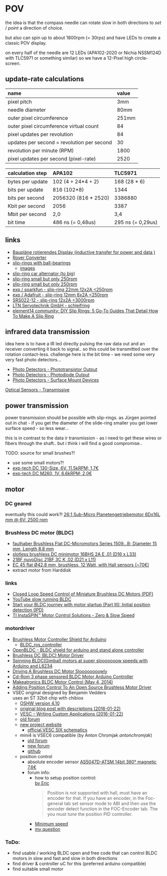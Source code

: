 <!--lint disable list-item-indent-->
<!--lint disable list-item-bullet-indent-->
# POV

the idea is that the compass needle can rotate slow in both directions to *set* / *point* a direction of choice.

but also can spin up to about 1800rpm (= 30rps) and have LEDs to create a classic POV display.

on every half of the needle are 12 LEDs (APA102-2020 or Nichia NSSM124D with TLC5971 or something similar)
so we have a 12-Pixel high circle-screen.

## update-rate calculations

| name                                       | value   |
| :----------------------------------------- | :------ |
| pixel pitch                                | 3mm     |
| needle diameter                            | 80mm    |
| outer pixel circumference                  | 251mm   |
| outer pixel circumference virtual count    | 84      |
| pixel updates per revolution               | 84      |
| updates per second = revolution per second | 30      |
| revolution per minute (RPM)                | 1800    |
| pixel updates per second  (pixel-rate)     | 2520    |

| calculation step   | APA102                | TLC5971           |
| :----------------- | :-------------------- | :---------------- |
| bytes per update   | 102 (4 + 24*4 + 2)    | 168 (28 * 6)      |
| bits per update    | 816 (102*8)           | 1344              |
| bits per second    | 2056320 (816 * 2520)  | 3386880           |
| Kbit per second    | 2056                  | 3387              |
| Mbit per second    | 2,0                   | 3,4               |
| bit time           | 486 ns (= 0,48us)     | 295 ns (= 0,29us) |



## links
- [Baupläne rotierendes Display (inductive transfer for power and data )](https://www.mikrocontroller.net/topic/80808#675198)
- [Royer Converter](https://www.mikrocontroller.net/articles/Royer_Converter)
- [slip-rings with ball-bearings](http://web.archive.org/web/20101005013331/http://maybevideodoes.de/howto/slipring.html)
    - [images](http://web.archive.org/web/20101010045648/http://www.maybevideodoes.de:80/howto/newSlipring/index.html)
- [slip-ring car alternator (to big)](https://www.lima-shop.de/en/product_info.php/info/p297_Slip-ring-univ--d-14-90mm-for-Valeo-Alternator.html)
- [slip-ring small but only 250rpm](http://www.slipring.com/miniature-slip-rings.html)
- [slip-ring small but only 250rpm](http://www.slipring.com/miniature-slip-rings.html)
- [exp / sparkfun - slip-ring 22mm 12x2A <250rpm](https://www.exp-tech.de/motoren/schleifring/8494/slip-ring-12-wire-2a)
- [exp / Adafruit - slip-ring 12mm 6x2A <250rpm](https://www.exp-tech.de/module/sonstige/5583/miniature-slip-ring-12mm-diameter-6-wires-max-240v-at-2a)
- [SRS022-12 - slip-ring 12x2A <3000rpm](http://slipring.com.cn/product_detaile.php?id=116)
- [LTN Servotechnik GmbH - schleifring](https://www.ltn-servotechnik.com/de/produkte/schleifringe/signaluebertragung/)
- [element14 community: DIY Slip Rings: 5 Go-To Guides That Detail How To Make A Slip Ring](https://www.element14.com/community/groups/power-management/blog/2016/09/12/diy-slip-rings-5-go-to-guides-that-detail-how-to-make-a-slip-ring)

## infrared data transmission
idea here is to have a IR led directly pulsing the raw data out and an receiver converting it back to signal..
so this could be transmitted over the rotation contact-less.
challenge here is the bit time - we need some very very fast photo detectors...

- [Photo Detectors - Phototransistor Output](https://www.vishay.com/photo-detectors/phototrans-out/)
- [Photo Detectors - Photodiode Output](https://www.vishay.com/photo-detectors/photodie-out/)
- [Photo Detectors - Surface Mount Devices](https://www.vishay.com/photo-detectors/surface-mount-devices/)

[Optical Sensors - Transmissive](https://www.vishay.com/optical-sensors/transmissive-sensors/)

## power transmission
power transmission should be possible with slip-rings.
as Jürgen pointed out in chat - if you get the diameter of the slide-ring smaller you get lower surface speed -
so less wear...

this is in contrast to the data ir transmission - as i need to get these wires or fibers through the shaft..
but i think i will find a good compromise..

TODO: source for small brushes?!
- use some small motors?!
- [exp-tech DC 130-Size, 6V, 11.5kRPM; 1,7€](https://www.exp-tech.de/motoren/dc-motoren/4858/dc-buerstenmotor-130-size-6v-11.5krpm-800ma-stall?c=1199)
- [exp-tech DC M260, 1V, 6.6kRPM; 2,0€](https://www.exp-tech.de/motoren/dc-motoren/5204/hobby-motor-gear?c=1199)

## motor

### DC geared
eventually this could work?! [26:1 Sub-Micro Planetengetriebemotor 6Dx16L mm @ 6V: 2500 rpm](https://www.exp-tech.de/motoren/dc-getriebemotoren/7078/26-1-sub-micro-planetengetriebemotor-6dx16l-mm?c=1198)


### Brushless DC motor (BLDC)
- [faulhaber Brushless Flat DC-Micromotors Series 1509...B; Diameter 15 mm, Length 8.8 mm](https://www.faulhaber.com/en/products/series/1509b/)
- [slotless brushless DC minimotor 16BHS 2A E .01 (D16 x L33)](http://www.portescap.de/Produkte/b%C3%BCrstenloser-DC-Motor/16bhs-2-wire-Nutenloser-b%C3%BCrstenloser-DC-Minimotor)
- [21BF nuvoDisc 21BF 3C K .02 (D21 x L11)](http://www.portescap.de/Produkte/B%C3%BCrstenlose%20DC-Motoren-DC-Motor/21BFnuvoDisc)
- [EC 45 flat Ø42.8 mm, brushless, 12 Watt, with Hall sensors (~70€)](https://www.maxonmotor.com/maxon/view/product/motor/ecmotor/ecflat/ecflat45/200188)
- extract motor from Harddisk

### links
- [Closed Loop Speed Control of Miniature Brushless DC Motors (PDF)](http://www.joace.org/uploadfile/2014/1008/20141008114946575.pdf)
- [YouTube slow running BLDC](https://www.youtube.com/watch?v=hLeS3XZbM8A&lc=Ugiec3EFy34h4ngCoAEC)
- [Start your BLDC journey with motor startup (Part III): Initial position detection (IPD)](https://e2e.ti.com/blogs_/b/motordrivecontrol/archive/2015/02/19/start-your-bldc-journey-with-motor-startup-part-iii-initial-position-detection-ipd)
- [TI InstaSPIN™ Motor Control Solutions - Zero & Slow Speed](http://www.ti.com/ww/en/mcu/instaspin/instaspin-zero-and-slow-speed.shtml)

### motordriver
- [Brushless Motor Controller Shield for Arduino](https://hackaday.com/2014/10/08/brushless-motor-controller-shield-for-arduino/)
    - [BLDC_ros_controller](https://github.com/Neuromancer2701/BLDC_ros_controller)
- [OpenBLDC - BLDC shield for arduino and stand alone controller](https://hackaday.io/project/1490-openbldc)
- [Brushless DC (BLDC) Motor Driver](https://www.tindie.com/products/manton/brushless-dc-bldc-motor-driver/)
- [Spinning BLDC(Gimbal) motors at super slooooooow speeds with Arduino and L6234](http://www.berryjam.eu/2015/04/driving-bldc-gimbals-at-super-slow-speeds-with-arduino/)
- [Driving A Brushless DC Motor Sloooooooowly](https://hackaday.com/2015/04/20/driving-a-brushless-dc-motor-sloooooooowly/)
- [Cd-Rom 3 phase sensored BLDC Motor Arduino Controller](https://elecnote.blogspot.de/2014/11/cd-rom-3-phase-sensored-bldc-motor.html)
- [Makeatronics BLDC Motor Control (May 4, 2014)](https://makeatronics.blogspot.de/2014/05/bldc-motor-control.html)
- [Adding Position Control To An Open Source Brushless Motor Driver](https://hackaday.com/2016/02/04/adding-position-control-to-an-open-source-brushless-motor-driver/)
- VSEC
    original designed by Benjamin Vedders  
    uses an ST 32bit chip with chibios
    - [OSHW version 4.10](https://github.com/vedderb/bldc-hardware)
    - [original blog post with descriptions (2016-01-22)](http://vedder.se/2015/01/vesc-open-source-esc/)
    - [VESC – Writing Custom Applications (2016-01-22)](http://vedder.se/2015/08/vesc-writing-custom-applications/)
    - [old forum](http://vedder.se/forums/index.php)
    - [new project website](https://vesc-project.com/)
        - [official VESC SIX schematics](https://vesc-project.com/sites/default/files/Benjamin%20Posts/VESC_6.pdf)
    - mini4  is VSEC6 compatible (by Anton Chromjak *antonchromjak*)
        - [old forum](http://vedder.se/forums/viewtopic.php?f=9&t=1513&start=40)
        - [new forum](https://vesc-project.com/node/246)
        - [github](https://github.com/antonchromjak/MINI4)
    - position control
        - absolute encoder sensor
            [AS5047D-ATSM 14bit 360° magnetic 7,6€](https://www.mouser.de/ProductDetail/ams/AS5047D-ATSM?qs=sGAEpiMZZMu5vlrqIFXt5Ue7EW8vOwUDtxpQ9na6EV0PpB5Gp9ffFw%3d%3d)
        - forum info:
            - how to setup position control:  
                [by Eric](https://vesc-project.com/comment/680#comment-680)
                > Position is not supported with hall, must have an encoder for that.
                >  If you have an encoder, in the Foc-general tab set sensor mode to ABI
                >  and then use the encoder detect function in the FOC-Encoder tab.
                >  The you must tune the position PID controller.
            - [Minimum speed](https://vesc-project.com/node/212)
            - [my question](https://vesc-project.com/node/321)






### ToDo:
- find usable / working BLDC open and free code that can control BLDC motors
in slow and fast and slow in both directions
- find driver & controller uC for this (preferred arduino compatible)
- find suitable small motor
